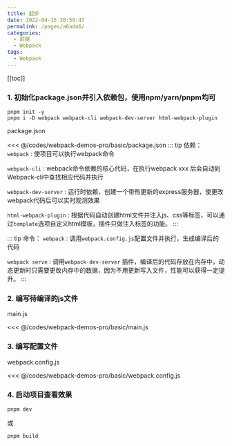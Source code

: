 ```yaml
---
title: 起步
date: 2022-04-15 20:59:43
permalink: /pages/a6ada6/
categories:
  - 前端
  - Webpack
tags:
  - Webpack
---
```


[[toc]]

### 1. 初始化package.json并引入依赖包，使用npm/yarn/pnpm均可
```
pnpm init -y
pnpm i -D webpack webpack-cli webpack-dev-server html-webpack-plugin
```

package.json

<<< @/codes/webpack-demos-pro/basic/package.json
::: tip 依赖：
`webpack` : 使项目可以执行webpack命令

`webpack-cli` : webpack命令依赖的核心代码，在执行webpack xxx 后会自动到Webpack-cli中查找相应代码并执行

`webpack-dev-server` : 运行时依赖，创建一个带热更新的express服务器，使更改webpack代码后可以实时观测效果

`html-webpack-plugin` : 根据代码自动创建html文件并注入js、css等标签，可以通过`template`选项自定义html模板，插件只做注入标签的功能。
:::

::: tip 命令：
`webpack` :  调用`webpack.config.js`配置文件并执行，生成编译后的代码

`webpack serve` :  调用`webpack-dev-server` 插件，编译后的代码存放在内存中，动态更新时只需要更改内存中的数据，因为不用更新写入文件，性能可以获得一定提升。
:::

### 2. 编写待编译的js文件

main.js

<<< @/codes/webpack-demos-pro/basic/main.js

### 3. 编写配置文件

webpack.config.js

<<< @/codes/webpack-demos-pro/basic/webpack.config.js

### 4. 启动项目查看效果
```
pnpm dev 
```
或
```
pnpm build
```
